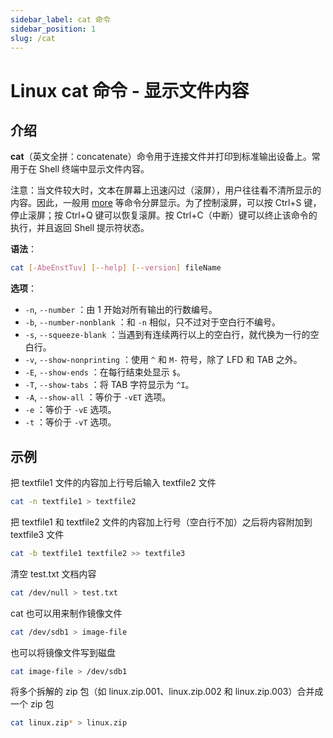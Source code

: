 ```yaml
---
sidebar_label: cat 命令
sidebar_position: 1
slug: /cat
---
```


# Linux cat 命令 - 显示文件内容



## 介绍

**cat**（英文全拼：concatenate）命令用于连接文件并打印到标准输出设备上。常用于在 Shell 终端中显示文件内容。

注意：当文件较大时，文本在屏幕上迅速闪过（滚屏），用户往往看不清所显示的内容。因此，一般用 [more](/linux-command/more) 等命令分屏显示。为了控制滚屏，可以按 Ctrl+S 键，停止滚屏；按 Ctrl+Q 键可以恢复滚屏。按 Ctrl+C（中断）键可以终止该命令的执行，并且返回 Shell 提示符状态。

**语法**：

```bash
cat [-AbeEnstTuv] [--help] [--version] fileName
```

**选项**：

- `-n`, `--number` ：由 1 开始对所有输出的行数编号。
- `-b`, `--number-nonblank` ：和 `-n` 相似，只不过对于空白行不编号。
- `-s`, `--squeeze-blank` ：当遇到有连续两行以上的空白行，就代换为一行的空白行。
- `-v`, `--show-nonprinting` ：使用 `^` 和 `M-` 符号，除了 LFD 和 TAB 之外。
- `-E`, `--show-ends` ：在每行结束处显示 `$`。
- `-T`, `--show-tabs` ：将 TAB 字符显示为 `^I`。
- `-A`, `--show-all` ：等价于 `-vET` 选项。
- `-e` ：等价于 `-vE` 选项。
- `-t` ：等价于 `-vT` 选项。



## 示例

把 textfile1 文件的内容加上行号后输入 textfile2 文件

```bash
cat -n textfile1 > textfile2
```

把 textfile1 和 textfile2 文件的内容加上行号（空白行不加）之后将内容附加到 textfile3 文件

```bash
cat -b textfile1 textfile2 >> textfile3
```

清空 test.txt 文档内容

```bash
cat /dev/null > test.txt
```

cat 也可以用来制作镜像文件

```bash
cat /dev/sdb1 > image-file
```

也可以将镜像文件写到磁盘

```bash
cat image-file > /dev/sdb1
```

将多个拆解的 zip 包（如 linux.zip.001、linux.zip.002 和 linux.zip.003）合并成一个 zip 包

```bash
cat linux.zip* > linux.zip
```

